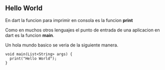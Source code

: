 
## Hello World

En dart la funcion para imprimir en consola es la funcion **print**

Como en muchos otros lenguajes el punto de entrada de una aplicacion en dart es la funcion **main**.

Un hola mundo basico se veria de la siguiente manera.

```
void main(List<String> args) {
  print("Hello World");
}
```
